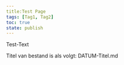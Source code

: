 ```yaml
---
title:Test Page
tags: [Tag1, Tag2]
toc: true
state: publish
---
```

Test-Text

Titel van bestand is als volgt: DATUM-Titel.md
